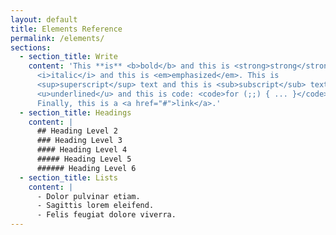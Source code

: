 ```yaml
---
layout: default
title: Elements Reference
permalink: /elements/
sections:
  - section_title: Write
    content: 'This **is** <b>bold</b> and this is <strong>strong</strong>. This is
      <i>italic</i> and this is <em>emphasized</em>. This is
      <sup>superscript</sup> text and this is <sub>subscript</sub> text. This is
      <u>underlined</u> and this is code: <code>for (;;) { ... }</code>.
      Finally, this is a <a href="#">link</a>.'
  - section_title: Headings
    content: |
      ## Heading Level 2  
      ### Heading Level 3  
      #### Heading Level 4  
      ##### Heading Level 5  
      ###### Heading Level 6  
  - section_title: Lists
    content: |
      - Dolor pulvinar etiam.
      - Sagittis lorem eleifend.
      - Felis feugiat dolore viverra.
---
```

